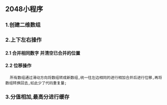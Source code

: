 ## 2048小程序
### 1.创建二维数组
### 2.上下左右操作
  #### 2.1 合并相同数字 并清空已合并的位置
  #### 2.2 位移操作 
      所有数组通过滑动方向将数组转成新数组,统一往左边相同的进行相加合并后进行位移,再将数组转换回去,如此少了代码重复量;
### 3.分值相加,最高分进行缓存
